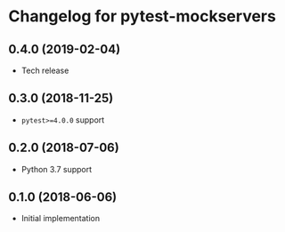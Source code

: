 # Changelog for pytest-mockservers

## 0.4.0 (2019-02-04)

- Tech release

## 0.3.0 (2018-11-25)

- `pytest>=4.0.0` support

## 0.2.0 (2018-07-06)

- Python 3.7 support

## 0.1.0 (2018-06-06)

- Initial implementation
